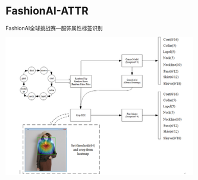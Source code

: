 # FashionAI-ATTR
FashionAI全球挑战赛—服饰属性标签识别

![image](https://github.com/Aiyoj/FashionAI-ATTR/blob/master/fashion-ai.png)